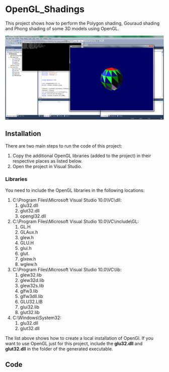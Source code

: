 # OpenGL_Shadings

This project shows how to perform the Polygon shading, Gouraud shading and Phong shading of some 3D models using OpenGL.

![demo](/images/demo01.gif?raw=true)

## Installation

There are two main steps to run the code of this project:
1. Copy the additional OpenGL libraries (added to the project) in their respective places as listed below.
2. Open the project in Visual Studio. 

### Libraries

You need to include the OpenGL libraries in the following locations:
1. C:\Program Files\Microsoft Visual Studio 10.0\VC\dll:
	1. glu32.dll
	2. glut32.dll
	3. opengl32.dll
2. C:\Program Files\Microsoft Visual Studio 10.0\VC\include\GL:
	1. GL.H
	2. GLAux.h
	3. glew.h
	4. GLU.H
	5. glui.h
	6. glut.
	7. glxew.h
	8. wglew.h
3. C:\Program Files\Microsoft Visual Studio 10.0\VC\lib:
	1. glew32.lib
	2. glew32d.lib
	3. glew32s.lib
	4. glfw3.lib
	5. glfw3dll.lib
	6. GLU32.LIB
	7. glui32.lib
	8. glut32.lib
4. C:\Windows\System32:
	1. glu32.dll
	2. glut32.dll

The list above shows how to create a local installation of OpenGl. If you want to use OpenGL just for this project, include the **glu32.dll** and **glut32.dll** in the folder of the generated executable.

## Code


